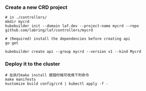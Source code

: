 ### Create a new CRD project

```shell
# in ./controllers/
mkdir mycrd
kubebuilder init --domain laf.dev --project-name mycrd --repo github.com/labring/laf/controllers/mycrd

# (Required) install the dependencies before creating api
go get

kubebuilder create api --group mycrd --version v1 --kind Mycrd

```

### Deploy it to the cluster

```shell
# 在执行make install 报错时候可改用下列命令
make manifests
kustomize build config/crd | kubectl apply -f -
```